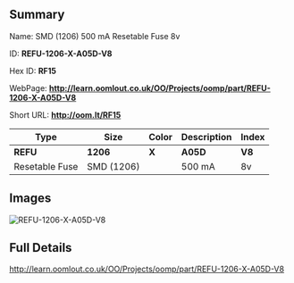 

## Summary
 
Name: SMD (1206) 500 mA Resetable Fuse 8v

ID: __REFU-1206-X-A05D-V8__

Hex ID: __RF15__

WebPage: __http://learn.oomlout.co.uk/OO/Projects/oomp/part/REFU-1206-X-A05D-V8__

Short URL: __http://oom.lt/RF15__


| Type   | Size   | Color   | Description   | Index   |    
| ----- | ------   | ------   | -----   | ----   |    
| __REFU__   					| __1206__   					| __X__    						| __A05D__    					| __V8__ |    
| Resetable Fuse		| SMD (1206)	| 		| 500 mA	| 8v	|

## Images
![REFU-1206-X-A05D-V8](http://oomlout.com/oomp-gen/parts/REFU-1206-X-A05D-V8/REFU-1206-X-A05D-V8_420.jpg)

## Full Details

 http://learn.oomlout.co.uk/OO/Projects/oomp/part/REFU-1206-X-A05D-V8

